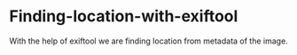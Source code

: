 # Finding-location-with-exiftool
With the help of exiftool we are finding location from metadata of the image.
